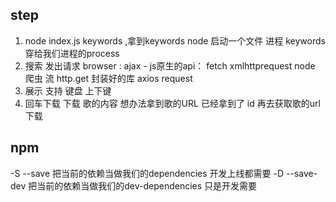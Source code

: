 ## step
1. node index.js keywords ,拿到keywords
    node 启动一个文件 进程
    keywords 穿给我们进程的process
2. 搜索 发出请求 
browser : ajax - js原生的api： fetch xmlhttprequest
node 爬虫 流 http.get
封装好的库 axios  request 
3. 展示  支持 键盘 上下键
2. 回车下载 下载 歌的内容  想办法拿到歌的URL  已经拿到了 id  再去获取歌的url 下载


## npm 
-S --save  把当前的依赖当做我们的dependencies     开发上线都需要
-D --save-dev  把当前的依赖当做我们的dev-dependencies  只是开发需要